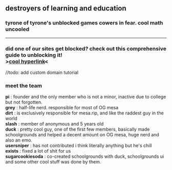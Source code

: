 ## destroyers of learning and education
### tyrone of tyrone's unblocked games cowers in fear. cool math uncooled
---
### did one of our sites get blocked? check out this comprehensive guide to unblocking it! <br> >[cool hyperlink](https://github.com/Bored-Entertainment/.github/blob/main/unblock.md)<
//todo: add custom domain tutorial
### meet the team
**pi** : founder and the only member who is not a minor, inactive due to college but not forgotten. <br>
**grey** : half-life nerd. responsible for most of OG mesa <br>
**dirt** : is exclusively responsible for mesa.rip, and like the raddest guy in the world<br>
**slash** : member of anonymous and 5 years old <br>
**duck** : pretty cool guy, one of the first few members, basically made schoolgrounds and helped a decent amount on OG mesa, huge nerd and also an emo.<br>
**usersniper** : has not contributed i think literally anything but he's chill <br>
**exists** : fixed a lot of shit for us <br>
**sugarcookiesoda** : co-created schoolgrounds with duck, schoolgrounds ui and some other cool stuff was done by them.
